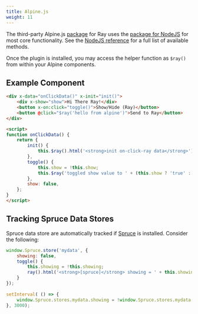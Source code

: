 ```yaml
---
title: Alpine.js
weight: 11
---
```


The third-party Alpine.js [package](https://github.com/permafrost-dev/alpinejs-ray) for Ray uses the [package for NodeJS](/docs/ray/v1/installation-in-your-project/nodejs) for 
most core functionality. See the [NodeJS reference](/docs/ray/v1/usage/nodejs) for a full list of available methods.

Once the plugin is installed, you may access the helper function as `$ray()` from within your Alpine components.

## Example Component

```html
<div x-data="onClickData()" x-init="init()">
    <div x-show="show">Hi There Ray!</div>
    <button x-on:click="toggle()">Show/Hide (Ray)</button>
    <button @click="$ray('hello from alpine')">Send to Ray</button>
</div>

<script>        
function onClickData() {
    return {
        init() {
            this.$ray().html('<strong>init on-click-ray data</strong>');
        },
        toggle() {
            this.show = !this.show;
            this.$ray('toggled show value to ' + (this.show ? 'true' : 'false'));
        },
        show: false,
    };
}
</script>
```

## Tracking Spruce Data Stores

Spruce data store are automatically tracked if [Spruce](https://github.com/ryangjchandler/spruce) is installed.  Consider the following:

```js
window.Spruce.store('mydata', {
    showing: false,
    toggle() {
        this.showing = !this.showing;
        ray().html('<strong>[spruce]</strong> showing = ' + this.showing);
    }
});
 
setInterval( () => {
    window.Spruce.stores.mydata.showing = !window.Spruce.stores.mydata.showing;
}, 3000);
```
